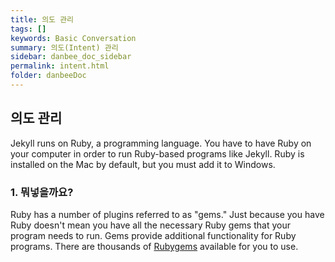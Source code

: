 ```yaml
---
title: 의도 관리
tags: []
keywords: Basic Conversation
summary: 의도(Intent) 관리
sidebar: danbee_doc_sidebar
permalink: intent.html
folder: danbeeDoc
---
```


## 의도 관리

Jekyll runs on Ruby, a programming language. You have to have Ruby on your computer in order to run Ruby-based programs like Jekyll. Ruby is installed on the Mac by default, but you must add it to Windows.

### 1. 뭐넣을까요?

Ruby has a number of plugins referred to as "gems." Just because you have Ruby doesn't mean you have all the necessary Ruby gems that your program needs to run. Gems provide additional functionality for Ruby programs. There are thousands of [Rubygems](https://rubygems.org/) available for you to use.

